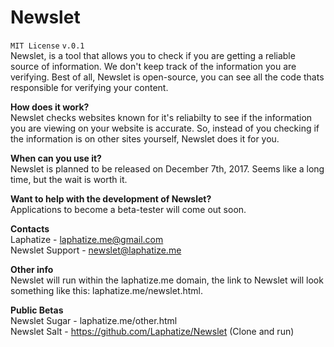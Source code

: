 # Newslet 
` MIT License `
` v.0.1 ` <br>
Newslet, is a tool that allows you to check if you are getting a reliable source of information. We don't keep track of the information you are verifying. Best of all, Newslet is open-source, you can see all the code thats responsible for verifying your content.<br>

**How does it work?**</br>
Newslet checks websites known for it's reliabilty to see if the information you are viewing on your website is accurate. So, instead of you checking if the information is on other sites yourself, Newslet does it for you. <br>

**When can you use it?**</br>
Newslet is planned to be released on December 7th, 2017. Seems like a long time, but the wait is worth it.<br>

**Want to help with the development of Newslet?**<br>
Applications to become a beta-tester will come out soon. <br>

**Contacts** <br>
Laphatize - laphatize.me@gmail.com <br>
Newslet Support - newslet@laphatize.me<br>

**Other info**<br>
Newslet will run within the laphatize.me domain, the link to Newslet will look something like this: laphatize.me/newslet.html.
<br>

**Public Betas**<br>
Newslet Sugar - laphatize.me/other.html <br>
Newslet Salt - https://github.com/Laphatize/Newslet (Clone and run) <br>
